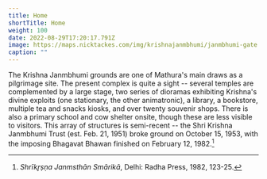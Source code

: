 ```yaml
---
title: Home
shortTitle: Home
weight: 100
date: 2022-08-29T17:20:17.791Z
image: https://maps.nicktackes.com/img/krishnajanmbhumi/janmbhumi-gate.JPG
caption: ""
---
```

The Krishna Janmbhumi grounds are one of Mathura's main draws as a pilgrimage site. The present complex is quite a sight -- several temples are complemented by a large stage, two series of dioramas exhibiting Krishna's divine exploits (one stationary, the other animatronic), a library, a bookstore, multiple tea and snacks kiosks, and over twenty souvenir shops. There is also a primary school and cow shelter onsite, though these are less visible to visitors. This array of structures is semi-recent -- the Shri Krishna Janmbhumi Trust (est. Feb. 21, 1951) broke ground on October 15, 1953, with the imposing Bhagavat Bhawan finished on February 12, 1982.[^1]

[^1]: *Shrīkr̥ṣṇa Janmsthān Smārikā*, Delhi: Radha Press, 1982, 123-25.
